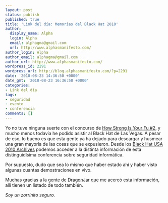 ```yaml
---
layout: post
status: publish
published: true
title: 'Link del día: Memorias del Black Hat 2010'
author:
  display_name: Alpha
  login: Alpha
  email: alphagma@gmail.com
  url: http://www.alphasmanifesto.com/
author_login: Alpha
author_email: alphagma@gmail.com
author_url: http://www.alphasmanifesto.com/
wordpress_id: 2291
wordpress_url: http://blog.alphasmanifesto.com/?p=2291
date: '2010-08-23 14:36:50 +0000'
date_gmt: '2010-08-23 16:36:50 +0000'
categories:
- Link del día
tags:
- seguridad
- evento
- conferencia
comments: []
---
```


Yo no tuve ninguna suerte con el concurso de <a href="https://blog.alphasmanifesto.com/2010/06/02/link-del-dia-quieren-ir-al-black-hat/">How Strong Is Your Fu #2</a>, y mucho menos todavía he podido asistir al Black Hat de Las Vegas. A pesar de eso, lo bueno es que esta gente ya ha dejado para descargar y husmear una gran mayoría de las cosas que se expusieron. Desde los <a href="https://www.blackhat.com/html/bh-us-10/bh-us-10-archives.html">Black Hat USA 2010 Archives</a> podemos acceder a la distinta información de esta distinguidísima conferencia sobre seguridad informática.

Por supuesto, dudo que sea lo mismo que haber estado ahí y haber visto algunas cuantas demostraciones en vivo.

Muchas gracias a la gente de <a href="http://feedproxy.google.com/~r/dragonjar/pKru/~3/pH9diGMH8Es/memorias-del-black-hat-usa-2010.xhtml">DragonJar</a> que me acercó esta información, allí tienen un listado de todo también.

_Soy un zorrinito seguro._
